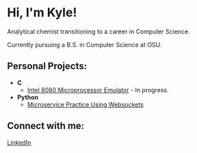 <h1>Hi, I'm Kyle!</h1>
<p>Analytical chemist transitioning to a career in Computer Science.</p>
<p>Currently pursuing a B.S. in Computer Science at OSU.</p>
<h2>Personal Projects:</h2>

- <b>C</b>
  - [Intel 8080 Microprocessor Emulator](https://github.com/kipppppp/intel8080_emulator) - In progress.
- <b>Python</b>
  - [Microservice Practice Using Websockets](https://github.com/kipppppp/CS361_Microservice)

<h2>Connect with me:</h2>

[LinkedIn](https://www.linkedin.com/in/kyle-j-gonzales)
